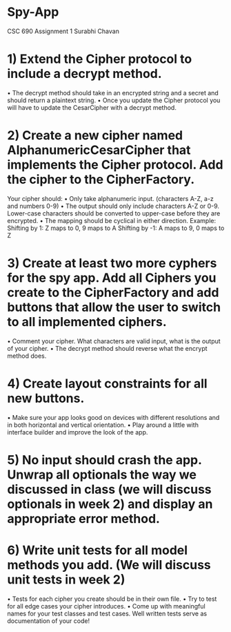 # Spy-App
CSC 690 Assignment 1
Surabhi Chavan


# 1) Extend the Cipher protocol to include a decrypt method.
• The decrypt method should take in an encrypted string and a secret and should
return a plaintext string.
• Once you update the Cipher protocol you will have to update the CesarCipher
with a decrypt method.
# 2) Create a new cipher named AlphanumericCesarCipher that implements the Cipher protocol. Add the cipher to the CipherFactory.
Your cipher should:
• Only take alphanumeric input. (characters A-Z, a-z and numbers 0-9)
• The output should only include characters A-Z or 0-9. Lower-case characters
should be converted to upper-case before they are encrypted. • The mapping should be cyclical in either direction.
Example: Shifting by 1:
Z maps to 0, 9 maps to A Shifting by -1:
A maps to 9, 0 maps to Z
# 3) Create at least two more cyphers for the spy app. Add all Ciphers you create to the CipherFactory and add buttons that allow the user to switch to all implemented ciphers.
• Comment your cipher. What characters are valid input, what is the output of your
cipher.
• The decrypt method should reverse what the encrypt method does.
# 4) Create layout constraints for all new buttons.
• Make sure your app looks good on devices with different resolutions and in both
horizontal and vertical orientation.
• Play around a little with interface builder and improve the look of the app.
# 5) No input should crash the app. Unwrap all optionals the way we discussed in class (we will discuss optionals in week 2) and display an appropriate error method.
# 6) Write unit tests for all model methods you add. (We will discuss unit tests in week 2)
• Tests for each cipher you create should be in their own file.
• Try to test for all edge cases your cipher introduces.
• Come up with meaningful names for your test classes and test cases. Well written
tests serve as documentation of your code!

